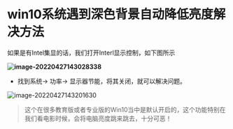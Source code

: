 # win10系统遇到深色背景自动降低亮度解决方法

  如果是有Intel集显的话，我们打开Interl显示控制，如下图所示

**![image-20220427143028338](C:\Users\JaneOnly\AppData\Roaming\Typora\typora-user-images\image-20220427143028338.png)**

- 找到系统-> 功率-> 显示器节能，将其关闭，就可以解决问题。

![image-20220427143201630](C:\Users\JaneOnly\AppData\Roaming\Typora\typora-user-images\image-20220427143201630.png)

> 这个在很多教育版或者专业版的Win10当中是默认开启的，这个功能特别在我们看电影时候，会将电脑亮度跳来跳去，十分可恶！

